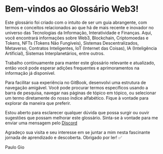 # Bem-vindos ao Glossário Web3!

Este glossário foi criado com o intuito de ser um guia abrangente, com termos e conceitos relacionados ao que há de mais recente e inovador no universo das Tecnologias da Informação, Interatividade e Finanças. Aqui, você encontrará informações sobre Web3, Blockchain, Criptomoedas e Tokens, NFTs (Tokens Não Fungíveis), Sistemas Descentralizados, Metaverso, Contratos Inteligentes, IoT (Internet das Coisas), IA (Inteligência Artificial), Sistemas Interplanetários, entre outros.

Trabalho continuamente para manter este glossário relevante e atualizado, então você pode esperar adições frequentes e aprimoramentos na informação já disponível.

Para facilitar sua experiência no GitBook, desenvolvi uma estrutura de navegação amigável. Você pode procurar termos específicos usando a barra de pesquisa, navegar nas páginas de tópico em tópico, ou selecionar um termo diretamente do nosso índice alfabético. Fique à vontade para explorar da maneira que preferir.

Estou aberto para esclarecer qualquer dúvida que possa surgir ou ouvir sugestões que possam melhorar este glossário. Sinta-se à vontade para me enviar uma mensagem pelo [Discord](https://discordapp.com/users/935759887835734076)

Agradeço sua visita e seu interesse em se juntar a mim nesta fascinante jornada de aprendizado e descoberta. Obrigado por ler!    :white_check_mark:

Paulo Gio